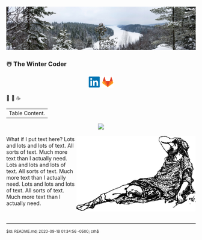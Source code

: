![Header](Files/CaribouRock-02Jan2020.jpg "The Winter Coder")
### ☃️ The Winter Coder
<p align="center">
  <a href="https://www.linkedin.com/in/chrishertel/"><img height="32"
     src="Files/LinkedIn.Logo.png?raw=true"></a>
  <a href="https://www.gitlab.com/crh/"><img height="32"
     src="Files/Gitlab.Logo.png?raw=true"></a>
</p>

🤺
🚴
☕

<table border=0 CELLSPACING=0 CELLPADDING=0 width="100%">
  <tr><td>
    Table Content.
  </td></tr>
</table>

<p align="center">
  <a href="https://github.com/anuraghazra/github-readme-stats"><img
  src="https://github-readme-stats.vercel.app/api?username=c-r-h&show_icons=true&theme=graywhite&title_color=6070c0">
  </a>
</p>
<p style="clear:left;">
  <a href="#"><img align="right" height="200" src="Files/Confused-t.png"/></a>
  What if I put text here?
  Lots and lots and lots of text.  All sorts of text.  Much more text than I actually need.
  Lots and lots and lots of text.  All sorts of text.  Much more text than I actually need.
  Lots and lots and lots of text.  All sorts of text.  Much more text than I actually need.
</p>
<br clear="both"/>
<hr>
<div style="font-size:10px">$Id: README.md; 2020-09-18 01:34:56 -0500; crh$</div>

<!--  Default stuff (short-term useful):
**c-r-h/c-r-h** is a ✨ _special_ ✨ repository because its `README.md`
(this file) appears on your GitHub profile.

Here are some ideas to get you started:

- 🔭 I’m currently working on ...
- 🌱 I’m currently learning ...
- 👯 I’m looking to collaborate on ...
- 🤔 I’m looking for help with ...
- 💬 Ask me about ...
- 📫 How to reach me: ...
- 😄 Pronouns: ...
- ⚡ Fun fact: ...
-->
